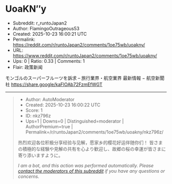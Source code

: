 # UoaKN″y

- Subreddit: r_runtoJapan2
- Author: FlamingoOutrageous53
- Created: 2025-10-23 16:00:21 UTC
- Permalink: https://reddit.com/r/runtoJapan2/comments/1oe75wb/uoakny/
- URL: https://www.reddit.com/r/runtoJapan2/comments/1oe75wb/uoakny/
- Ups: 0 | Ratio: 0.33 | Comments: 1
- Flair: 政策新闻


モンゴルのスーパーフルーツを訴求 – 旅行業界・航空業界 最新情報 −
航空新聞社 <https://share.google/kaFlOAb72FzmEfWGT>


---

> - Author: AutoModerator
> - Created: 2025-10-23 16:00:22 UTC
> - Score: 1
> - ID: nkz796z
> - Ups=1 | Downs=0 | Distinguished=moderator | AuthorPremium=true | Permalink=/r/runtoJapan2/comments/1oe75wb/uoakny/nkz796z/
>
> 热烈欢迎各位积极分享经验与见解，愿家乡的樱花好运伴随你们！
> 皆さまの積極的な経験や見解の共有を心より歓迎し、故郷の桜の幸運が皆さまに寄り添いますように。
> 
> *I am a bot, and this action was performed automatically. Please [contact the moderators of this subreddit](/message/compose/?to=/r/runtoJapan2) if you have any questions or concerns.*
